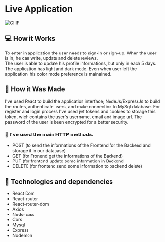 # Live Application

![GIIIF](https://user-images.githubusercontent.com/62571814/137338011-44a87f41-69a7-430d-a99e-fc34fb0d7404.gif)




## 💻 How it Works

To enter in application the user needs to sign-in or sign-up. When the user is in, he can write, update and delete reviews.  
The user is able to update his profile informations, but only in each 5 days.  
The application has light and dark mode. Even when user left the application, his color mode preference is mainained.

## :hammer: How it Was Made

I've used React to build the application interface; NodeJs/ExpressJs to build the routes, authenticate users, and make connection to MySql database. For register and login process I've used jwt tokens and cookies to storage this token, wich contains the user's username, email and image url. The password of the user is been encrypted for a better security. 

### :mag_right: I've used the main HTTP methods:

- POST (to send the informations of the Frontend for the Backend and storage it in our database)
- GET (for Fronend get the informations of the Backend)
- PUT (for frontend update some information in Backend
- DELETE (for frontend send some information to backend delete)

## :hammer: Technologies and dependencies

- React Dom
- React-router
- React-router-dom
- Axios
- Node-sass
- Cors
- Mysql
- Express
- Nodemon

